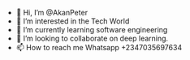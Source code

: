 - 👋 Hi, I’m @AkanPeter
- 👀 I’m interested in the Tech World
- 🌱 I’m currently learning software engineering
- 💞️ I’m looking to collaborate on deep learning.
- 📫 How to reach me Whatsapp +2347035697634

<!---
AkanPeter/AkanPeter is a ✨ special ✨ repository because its `README.md` (this file) appears on your GitHub profile.
You can click the Preview link to take a look at your changes.
--->
